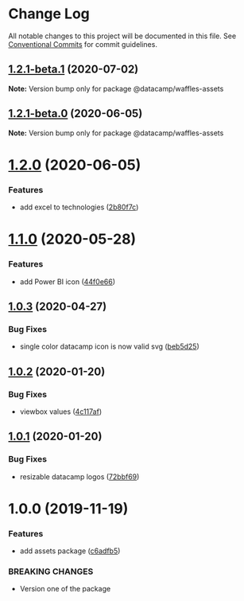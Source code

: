 # Change Log

All notable changes to this project will be documented in this file.
See [Conventional Commits](https://conventionalcommits.org) for commit guidelines.

## [1.2.1-beta.1](https://github.com/datacamp/design-system/compare/@datacamp/waffles-assets@1.2.1-beta.0...@datacamp/waffles-assets@1.2.1-beta.1) (2020-07-02)

**Note:** Version bump only for package @datacamp/waffles-assets





## [1.2.1-beta.0](https://github.com/datacamp/design-system/compare/@datacamp/waffles-assets@1.2.0...@datacamp/waffles-assets@1.2.1-beta.0) (2020-06-05)

**Note:** Version bump only for package @datacamp/waffles-assets





# [1.2.0](https://github.com/datacamp/design-system/compare/@datacamp/waffles-assets@1.1.0...@datacamp/waffles-assets@1.2.0) (2020-06-05)


### Features

* add excel to technologies ([2b80f7c](https://github.com/datacamp/design-system/commit/2b80f7c))





# [1.1.0](https://github.com/datacamp/design-system/compare/@datacamp/waffles-assets@1.0.3...@datacamp/waffles-assets@1.1.0) (2020-05-28)


### Features

* add Power BI icon ([44f0e66](https://github.com/datacamp/design-system/commit/44f0e66))





## [1.0.3](https://github.com/datacamp/design-system/compare/@datacamp/waffles-assets@1.0.2...@datacamp/waffles-assets@1.0.3) (2020-04-27)


### Bug Fixes

* single color datacamp icon is now valid svg ([beb5d25](https://github.com/datacamp/design-system/commit/beb5d25))





## [1.0.2](https://github.com/datacamp/design-system/compare/@datacamp/waffles-assets@1.0.1...@datacamp/waffles-assets@1.0.2) (2020-01-20)


### Bug Fixes

* viewbox values ([4c117af](https://github.com/datacamp/design-system/commit/4c117af))





## [1.0.1](https://github.com/datacamp/design-system/compare/@datacamp/waffles-assets@1.0.0...@datacamp/waffles-assets@1.0.1) (2020-01-20)


### Bug Fixes

* resizable datacamp logos ([72bbf69](https://github.com/datacamp/design-system/commit/72bbf69))





# 1.0.0 (2019-11-19)


### Features

* add assets package ([c6adfb5](https://github.com/datacamp/design-system/commit/c6adfb5))


### BREAKING CHANGES

* Version one of the package
